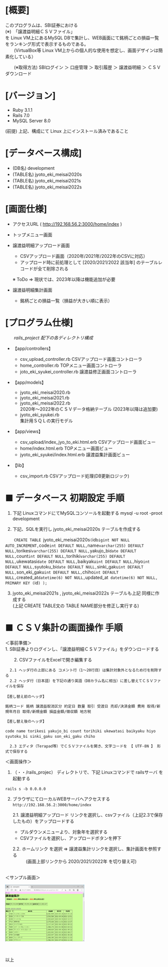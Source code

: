 # [概要]

  このプログラムは、SBI証券における  
  (※)　「譲渡益明細ＣＳＶファイル」  
  を Linux VM上にあるMySQL DBで集計し、WEB画面にて銘柄ごとの損益一覧をランキング形式で表示するものである。  
　　(VirtualBox等 Linux VM上からの個人的な使用を想定し、画面デザインは簡素化している）  

　　(※取得方法) SBIログイン ＞ 口座管理 ＞ 取引履歴 ＞ 譲渡益明細 ＞ ＣＳＶダウンロード

# [バージョン]  
  - Ruby 3.1.1  
  - Rails 7.0  
  - MySQL Server 8.0  

  (前提)
   上記、構成にて Linux 上にインストール済みであること


# [データベース構成]  
  - (DB名) development
  - (TABLE名) jyoto_eki_meisai2020s
  - (TABLE名) jyoto_eki_meisai2021s
  - (TABLE名) jyoto_eki_meisai2022s

# [画面仕様]  
  - アクセスURL ( http://192.168.56.2:3000/home/index )
  - トップメニュー画面
  - 譲渡益明細アップロード画面  
    - CSVアップロード画面（2020年/2021年/2022年のCSVに対応）
    - アップロード時に前処理として [2020/2021/2022 該当年] のテーブルレコードが全て削除される  
    
    ※ ToDo ⇒ 現状では、2023年以降は機能追加が必要

  - 譲渡益明細集計画面
    - 銘柄ごとの損益一覧（損益が大きい順に表示）

# [プログラム仕様]    
　　*rails_project 配下の各ディレクトリ構成* 
   - 【app/controllers】
     - csv_upload_controller.rb CSVアップロード画面コントローラ
     - home_controller.rb  TOPメニュー画面コントローラ
     - joto_eki_syukei_controller.rb  譲渡益修正画面コントローラ

   - 【app/models】
     - jyoto_eki_meisai2020.rb
     - jyoto_eki_meisai2021.rb
     - jyoto_eki_meisai2022.rb    
      2020年～2022年のＣＳＶデータ格納テーブル (2023年以降は追加要)  
     - jyoto_eki_syukei.rb  
      集計用ＳＱＬの実行モデル

   - 【app/views】
     - csv_upload/index_jyo_to_eki.html.erb CSVアップロード画面ビュー
     - home/index.html.erb  TOPメニュー画面ビュー
     - jyoto_eki_syukei/index.html.erb 譲渡益集計画面ビュー

   - 【lib】
     - csv_import.rb CSVアップロード処理(DB更新ロジック)


# ■ データベース 初期設定 手順
   1. 下記 LinuxコマンドにてMySQLコンソールを起動する
      mysql -u root -proot development 

   2. 下記、SQLを実行し jyoto_eki_meisai2020s テーブルを作成する


　　`CREATE TABLE `jyoto_eki_meisai2020s` (
  `id` bigint NOT NULL AUTO_INCREMENT,
  `code` int DEFAULT NULL,
  `name` varchar(255) DEFAULT NULL,
  `torikesi` varchar(255) DEFAULT NULL,
  `yakujo_bi` date DEFAULT NULL,
  `count` int DEFAULT NULL,
  `torihiki` varchar(255) DEFAULT NULL,
  `ukewatasi` date DEFAULT NULL,
  `baikyaku` int DEFAULT NULL,
  `hiyo` int DEFAULT NULL,
  `syutoku_bi` date DEFAULT NULL,
  `sinki_gaku` int DEFAULT NULL,
  `son_eki_gaku` int DEFAULT NULL,
  `chiho` int DEFAULT NULL,
  `created_at` datetime(6) NOT NULL,
  `updated_at` datetime(6) NOT NULL,
  PRIMARY KEY (`id`)
);`  

  3. jyoto_eki_meisai2021s , jyoto_eki_meisai2022s テーブルも上記 同様に作成する  
  (上記 CREATE TABLE文の TABLE NAME部分を修正し実行する)  

# ■ ＣＳＶ集計の画面操作 手順  

  ＜事前準備＞  
    1. SBI証券よりログインし、「譲渡益明細ＣＳＶファイル」をダウンロードする  

　　2. CSVファイルをExcelで開き編集する  

      2.1 ヘッダ行の上部にある コメント行（1～20行目）は集計対象外となるため行を削除する  
      2.2 ヘッダ行（日本語）を下記の通り英語（DBカラム名に相当）に差し替えてＣＳＶファイルを保存  

    【差し替え前のヘッダ】
 `銘柄コード 銘柄 譲渡益取消区分 約定日 数量 取引 受渡日 売却/決済金額 費用 取得/新規年月日 取得/新規金額 損益金額/徴収額 地方税`  

    【差し替え後のヘッダ】
  `code name torikesi yakujo_bi count torihiki ukewatasi baikyaku hiyo syutoku_bi sinki_gaku son_eki_gaku chiho`  

      2.3 エディタ（Terapad等）でＣＳＶファイルを開き、文字コードを 【 UTF-8N 】 形式で保存する  

  ＜画面操作＞
  1. （・・/rails_projec） ディレクトリで、下記 Linuxコマンドで railsサーバ を起動する  

  `rails s -b 0.0.0.0`  

  2. ブラウザにてローカルWEBサーバへアクセスする  
  `http://192.168.56.2:3000/home/index`  

      2.1. 譲渡益明細アップロード リンクを選択し、csvファイル（上記2.3で保存したもの）をアップロードする  
      - プルダウンメニューより、対象年を選択する  
      - CSVファイルを選択し、アップロードボタンを押下  


      2.2. ホームリンク を選択 ⇒ 譲渡益集計リンクを選択し、集計画面を参照する  
　　　(画面上部リンクから 2020/2021/2022年 を切り替え可)  




  <BR>
  ＜サンプル画面＞  
  <p>
  <a href="sample_image.png"><img src="sample_image.png" alt="サンプル画面" width="50%" height="50%" target="_blank" /></a>
  </p> 
  <BR>

以上
